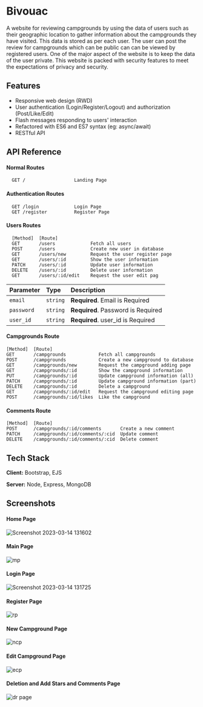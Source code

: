 
# Bivouac

A website for reviewing campgrounds by using the data of users such as their geographic location to gather information about the campgrounds they have visited. This data is stored as per each user. The user can post the review for campgrounds which can be public can can be viewed by registered users. One of the major aspect of the website is to keep the data of the user private. This website is packed with security features to meet the expectations of privacy and security.
## Features

- Responsive web design (RWD)
- User authentication (Login/Register/Logout) and authorization (Post/Like/Edit)
- Flash messages responding to users' interaction
- Refactored with ES6 and ES7 syntax (eg: async/await)
- RESTful API



## API Reference

#### Normal Routes

```http
  GET /                  Landing Page
```
#### Authentication Routes

```http
  GET /login             Login Page
  GET /register          Register Page
```

#### Users Routes

```http
  [Method]  [Route]
  GET       /users             Fetch all users
  POST      /users             Create new user in database
  GET       /users/new         Request the user register page
  GET       /users/:id         Show the user information
  PATCH     /users/:id         Update user information
  DELETE    /users/:id         Delete user information
  GET       /users/:id/edit    Request the user edit pag
```

| Parameter | Type     | Description                |
| :-------- | :------- | :------------------------- |
| `email` | `string` | **Required**. Email is Required|
| `password` | `string` | **Required**. Password is Required|
| `user_id` | `string` | **Required**. user_id is Required|


#### Campgrounds Route

```http
[Method]  [Route]
GET       /campgrounds            Fetch all campgrounds
POST      /campgrounds            Create a new campground to database
GET       /campgrounds/new        Request the campground adding page
GET       /campgrounds/:id        Show the campground information
PUT       /campgrounds/:id        Update campground information (all)
PATCH     /campgrounds/:id        Update campground information (part)
DELETE    /campgrounds/:id        Delete a campground
GET       /campgrounds/:id/edit   Request the campground editing page
POST      /campgrounds/:id/likes  Like the campground
```

#### Comments Route

```http
[Method]  [Route]
POST      /campgrounds/:id/comments       Create a new comment
PATCH     /campgrounds/:id/comments/:cid  Update comment
DELETE    /campgrounds/:id/comments/:cid  Delete comment
```

## Tech Stack

**Client:** Bootstrap, EJS

**Server:** Node, Express, MongoDB


## Screenshots

#### Home Page
![Screenshot 2023-03-14 131602](https://user-images.githubusercontent.com/97042529/224932149-0f4534ce-b9ee-4e75-bbf3-65e786a6f503.png)

#### Main Page
![mp](https://user-images.githubusercontent.com/97042529/224933023-42cb56ed-e4db-42a9-b85b-16bbd3179e18.png)

#### Login Page
![Screenshot 2023-03-14 131725](https://user-images.githubusercontent.com/97042529/224932350-c14b62e6-7d2e-4242-a2fe-16fc327ff58e.png)

#### Register Page
![rp](https://user-images.githubusercontent.com/97042529/224933360-77e8b912-960a-401a-9721-df090e581e29.png)

#### New Campground Page
![ncp](https://user-images.githubusercontent.com/97042529/224933542-ab375303-7035-4198-81f0-ec9dd8430b0a.png)

#### Edit Campground Page
![ecp](https://user-images.githubusercontent.com/97042529/224933608-c5810ce7-b381-4be5-9c1e-fe1ae5f3bd98.png)

#### Deletion and Add Stars and Comments Page
![dr page](https://user-images.githubusercontent.com/97042529/224933716-aed8baf9-5a27-44cb-baed-0ddd9b8e019d.png)




